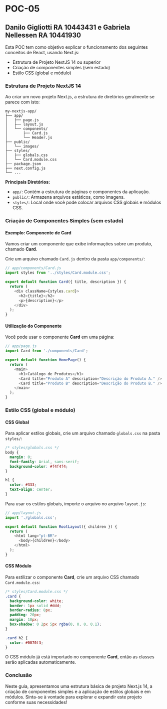 
# POC-05
## Danilo Gigliotti RA 10443431 e Gabriela Nellessen RA 10441930

Esta POC tem como objetivo explicar o funcionamento dos seguintes conceitos de React, usando Next.js:
- Estrutura de Projeto NextJS 14 ou superior
- Criação de componentes simples (sem estado)
- Estilo CSS (global e módulo)

### Estrutura de Projeto NextJS 14

Ao criar um novo projeto Next.js, a estrutura de diretórios geralmente se parece com isto:

```plaintext
my-nextjs-app/
├── app/
│   ├── page.js
│   ├── layout.js
│   └── components/
│       ├── Card.js
│       └── Header.js
├── public/
│   └── images/
├── styles/
│   ├── globals.css
│   └── Card.module.css
├── package.json
├── next.config.js
└── ...
```

**Principais Diretórios:**

- `app/`: Contém a estrutura de páginas e componentes da aplicação.
- `public/`: Armazena arquivos estáticos, como imagens.
- `styles/`: Local onde você pode colocar arquivos CSS globais e módulos CSS.

### Criação de Componentes Simples (sem estado)

#### Exemplo: Componente de Card
Vamos criar um componente que exibe informações sobre um produto, chamado **Card**.

Crie um arquivo chamado `Card.js` dentro da pasta `app/components/`:

```javascript
// app/components/Card.js
import styles from '../styles/Card.module.css';

export default function Card({ title, description }) {
  return (
    <div className={styles.card}>
      <h2>{title}</h2>
      <p>{description}</p>
    </div>
  );
}
```

#### Utilização do Componente
Você pode usar o componente **Card** em uma página:

```javascript
// app/page.js
import Card from './components/Card';

export default function HomePage() {
  return (
    <main>
      <h1>Catálogo de Produtos</h1>
      <Card title="Produto A" description="Descrição do Produto A." />
      <Card title="Produto B" description="Descrição do Produto B." />
    </main>
  );
}
```

### Estilo CSS (global e módulo)

#### CSS Global
Para aplicar estilos globais, crie um arquivo chamado `globals.css` na pasta `styles/`:

```css
/* styles/globals.css */
body {
  margin: 0;
  font-family: Arial, sans-serif;
  background-color: #f4f4f4;
}

h1 {
  color: #333;
  text-align: center;
}
```

Para usar os estilos globais, importe o arquivo no arquivo `layout.js`:

```javascript
// app/layout.js
import './globals.css';

export default function RootLayout({ children }) {
  return (
    <html lang="pt-BR">
      <body>{children}</body>
    </html>
  );
}
```

#### CSS Módulo
Para estilizar o componente **Card**, crie um arquivo CSS chamado `Card.module.css`:

```css
/* styles/Card.module.css */
.card {
  background-color: white;
  border: 1px solid #ddd;
  border-radius: 8px;
  padding: 20px;
  margin: 10px;
  box-shadow: 0 2px 5px rgba(0, 0, 0, 0.1);
}

.card h2 {
  color: #0070f3;
}
```

O CSS módulo já está importado no componente **Card**, então as classes serão aplicadas automaticamente.

### Conclusão
Neste guia, apresentamos uma estrutura básica de projeto Next.js 14, a criação de componentes simples e a aplicação de estilos globais e em módulos. Sinta-se à vontade para explorar e expandir este projeto conforme suas necessidades!
```
